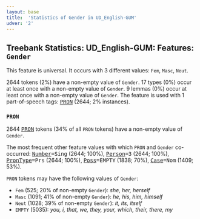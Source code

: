 ```yaml
---
layout: base
title:  'Statistics of Gender in UD_English-GUM'
udver: '2'
---
```


## Treebank Statistics: UD_English-GUM: Features: `Gender`

This feature is universal.
It occurs with 3 different values: `Fem`, `Masc`, `Neut`.

2644 tokens (2%) have a non-empty value of `Gender`.
17 types (0%) occur at least once with a non-empty value of `Gender`.
9 lemmas (0%) occur at least once with a non-empty value of `Gender`.
The feature is used with 1 part-of-speech tags: <tt><a href="en_gum-pos-PRON.html">PRON</a></tt> (2644; 2% instances).

### `PRON`

2644 <tt><a href="en_gum-pos-PRON.html">PRON</a></tt> tokens (34% of all `PRON` tokens) have a non-empty value of `Gender`.

The most frequent other feature values with which `PRON` and `Gender` co-occurred: <tt><a href="en_gum-feat-Number.html">Number</a></tt><tt>=Sing</tt> (2644; 100%), <tt><a href="en_gum-feat-Person.html">Person</a></tt><tt>=3</tt> (2644; 100%), <tt><a href="en_gum-feat-PronType.html">PronType</a></tt><tt>=Prs</tt> (2644; 100%), <tt><a href="en_gum-feat-Poss.html">Poss</a></tt><tt>=EMPTY</tt> (1838; 70%), <tt><a href="en_gum-feat-Case.html">Case</a></tt><tt>=Nom</tt> (1409; 53%).

`PRON` tokens may have the following values of `Gender`:

* `Fem` (525; 20% of non-empty `Gender`): <em>she, her, herself</em>
* `Masc` (1091; 41% of non-empty `Gender`): <em>he, his, him, himself</em>
* `Neut` (1028; 39% of non-empty `Gender`): <em>it, its, itself</em>
* `EMPTY` (5035): <em>you, i, that, we, they, your, which, their, there, my</em>

